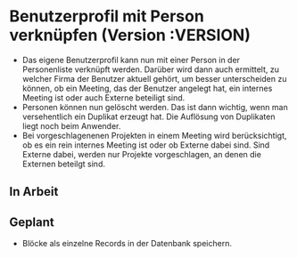 # Benutzerprofil mit Person verknüpfen (Version :VERSION)

- Das eigene Benutzerprofil kann nun mit einer Person in der Personenliste verknüpft werden. Darüber wird dann auch ermittelt, zu welcher Firma der Benutzer aktuell gehört, um besser unterscheiden zu können, ob ein Meeting, das der Benutzer angelegt hat, ein internes Meeting ist oder auch Externe beteiligt sind.
- Personen können nun gelöscht werden. Das ist dann wichtig, wenn man versehentlich ein Duplikat erzeugt hat. Die Auflösung von Duplikaten liegt noch beim Anwender.
- Bei vorgeschlagenenen Projekten in einem Meeting wird berücksichtigt, ob es ein rein internes Meeting ist oder ob Externe dabei sind. Sind Externe dabei, werden nur Projekte vorgeschlagen, an denen die Externen beteilgt sind.

## In Arbeit

## Geplant

- Blöcke als einzelne Records in der Datenbank speichern.
